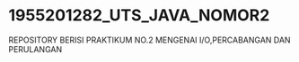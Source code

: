 # 1955201282_UTS_JAVA_NOMOR2
 REPOSITORY BERISI PRAKTIKUM NO.2 MENGENAI I/O,PERCABANGAN DAN PERULANGAN
